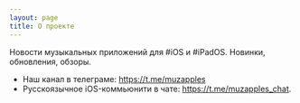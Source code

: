 ```yaml
---
layout: page
title: О проекте
---
```


Новости музыкальных приложений для #iOS и #iPadOS. Новинки, обновления, обзоры.

* Наш канал в телеграме: https://t.me/muzapples
* Русскоязычное iOS-коммьюнити в чате: https://t.me/muzapples_chat.
